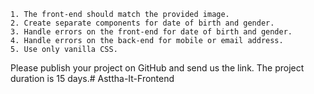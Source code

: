     1. The front-end should match the provided image.
    2. Create separate components for date of birth and gender.
    3. Handle errors on the front-end for date of birth and gender.
    4. Handle errors on the back-end for mobile or email address.
    5. Use only vanilla CSS.
Please publish your project on GitHub and send us the link. The project duration is 15 days.#   A s t t h a - I t - F r o n t e n d  
 